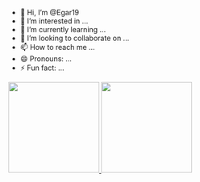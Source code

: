 - 👋 Hi, I’m @Egar19
- 👀 I’m interested in ...
- 🌱 I’m currently learning ...
- 💞️ I’m looking to collaborate on ...
- 📫 How to reach me ...
- 😄 Pronouns: ...
- ⚡ Fun fact: ...

<p align="left">
<a href="https://github.com/Egar19">
  <img height="180em" src="https://github-readme-stats-eight-theta.vercel.app/api?username=Egar19&show_icons=true&theme=algolia&include_all_commits=true&count_private=true"/>
  <img height="180em" src="https://github-readme-stats-eight-theta.vercel.app/api/top-langs/?username=Egar19&layout=compact&theme=algolia"/>
</a>
</p>

<!---
Egar19/Egar19 is a ✨ special ✨ repository because its `README.md` (this file) appears on your GitHub profile.
You can click the Preview link to take a look at your changes.
--->
